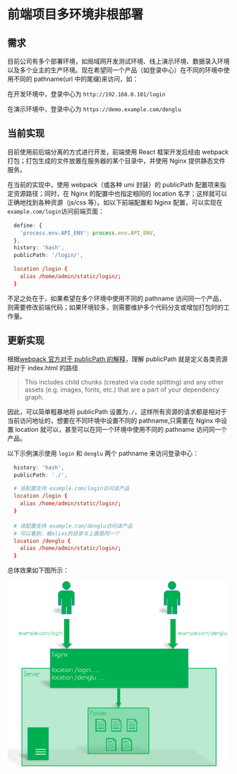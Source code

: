 # 前端项目多环境非根部署

## 需求

目前公司有多个部署环境，如局域网开发测试环境、线上演示环境、数据录入环境以及多个业主的生产环境。现在希望同一个产品（如登录中心）在不同的环境中使用不同的 pathname(url 中的尾缀)来访问，如：

在开发环境中，登录中心为 `http://192.168.0.101/login`

在演示环境中，登录中心为 `https://demo.example.com/denglu`

## 当前实现

目前使用前后端分离的方式进行开发，前端使用 React 框架开发后经由 webpack 打包；打包生成的文件放置在服务器的某个目录中，并使用 Nginx 提供静态文件服务。

在当前的实现中，使用 webpack（或各种 umi 封装）的 publicPath 配置项来指定资源路径；同时，在 Nginx 的配置中也指定相同的 location 名字；这样就可以正确地找到各种资源（js/css 等）。如以下前端配置和 Nginx 配置，可以实现在`example.com/login`访问前端页面：

```.umirc.js
  define: {
    'process.env.API_ENV': process.env.API_ENV,
  },
  history: 'hash',
  publicPath: '/login/',
```

```nginx.conf
  location /login {
    alias /home/admin/static/login/;
  }
```

不足之处在于，如果希望在多个环境中使用不同的 pathname 访问同一个产品，则需要修改前端代码；如果环境较多，则需要维护多个代码分支或增加打包时的工作量。

## 更新实现

根据[webpack 官方对于 publicPath 的解释](https://webpack.js.org/guides/public-path/)，理解 publicPath 就是定义各类资源相对于 index.html 的路径

> This includes child chunks (created via code splitting) and any other assets (e.g. images, fonts, etc.) that are a part of your dependency graph.

因此，可以简单粗暴地将 publicPath 设置为`./`，这样所有资源的请求都是相对于当前访问地址的，想要在不同环境中设置不同的 pathname,只需要在 Nginx 中设置 location 就可以，甚至可以在同一个环境中使用不同的 pathname 访问同一个产品。

以下示例演示使用 `login` 和 `denglu` 两个 pathname 来访问登录中心：

```.umirc.js
  history: 'hash',
  publicPath: './',
```

```nginx.conf
  # 该配置支持 example.com/login访问该产品
  location /login {
    alias /home/admin/static/login/;
  }

  # 该配置支持 example.com/denglu访问该产品
  # 可以看到，被alias的目录与上面是同一个
  location /denglu {
    alias /home/admin/static/login/;
  }
```

总体效果如下图所示：

![示意](./screenshot1.png)
